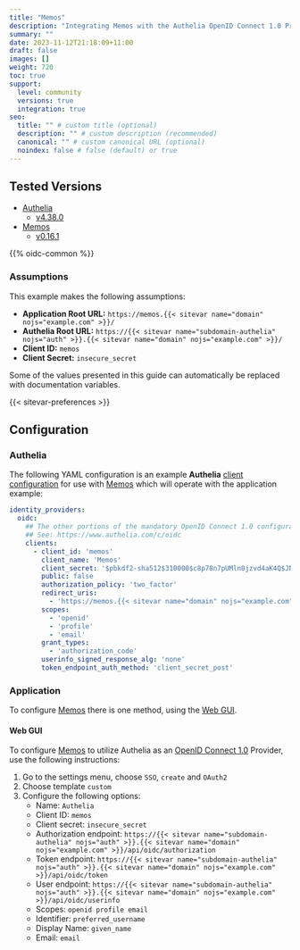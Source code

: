 ```yaml
---
title: "Memos"
description: "Integrating Memos with the Authelia OpenID Connect 1.0 Provider."
summary: ""
date: 2023-11-12T21:18:09+11:00
draft: false
images: []
weight: 720
toc: true
support:
  level: community
  versions: true
  integration: true
seo:
  title: "" # custom title (optional)
  description: "" # custom description (recommended)
  canonical: "" # custom canonical URL (optional)
  noindex: false # false (default) or true
---
```


## Tested Versions

- [Authelia]
  - [v4.38.0](https://github.com/authelia/authelia/releases/tag/v4.38.0)
- [Memos]
  - [v0.16.1](https://github.com/usememos/memos/releases/tag/v0.16.1)

{{% oidc-common %}}

### Assumptions

This example makes the following assumptions:

- __Application Root URL:__ `https://memos.{{< sitevar name="domain" nojs="example.com" >}}/`
- __Authelia Root URL:__ `https://{{< sitevar name="subdomain-authelia" nojs="auth" >}}.{{< sitevar name="domain" nojs="example.com" >}}/`
- __Client ID:__ `memos`
- __Client Secret:__ `insecure_secret`

Some of the values presented in this guide can automatically be replaced with documentation variables.

{{< sitevar-preferences >}}

## Configuration

### Authelia

The following YAML configuration is an example __Authelia__ [client configuration] for use with [Memos] which will
operate with the application example:

```yaml {title="configuration.yml"}
identity_providers:
  oidc:
    ## The other portions of the mandatory OpenID Connect 1.0 configuration go here.
    ## See: https://www.authelia.com/c/oidc
    clients:
      - client_id: 'memos'
        client_name: 'Memos'
        client_secret: '$pbkdf2-sha512$310000$c8p78n7pUMln0jzvd4aK4Q$JNRBzwAo0ek5qKn50cFzzvE9RXV88h1wJn5KGiHrD0YKtZaR/nCb2CJPOsKaPK0hjf.9yHxzQGZziziccp6Yng'  # The digest of 'insecure_secret'.
        public: false
        authorization_policy: 'two_factor'
        redirect_uris:
          - 'https://memos.{{< sitevar name="domain" nojs="example.com" >}}/auth/callback'
        scopes:
          - 'openid'
          - 'profile'
          - 'email'
        grant_types:
          - 'authorization_code'
        userinfo_signed_response_alg: 'none'
        token_endpoint_auth_method: 'client_secret_post'
```

### Application

To configure [Memos] there is one method, using the [Web GUI](#web-gui).

#### Web GUI

To configure [Memos] to utilize Authelia as an [OpenID Connect 1.0] Provider, use the following instructions:

1. Go to the settings menu, choose `SSO`, `create` and `OAuth2`
2. Choose template `custom`
3. Configure the following options:
   - Name: `Authelia`
   - Client ID: `memos`
   - Client secret: `insecure_secret`
   - Authorization endpoint: `https://{{< sitevar name="subdomain-authelia" nojs="auth" >}}.{{< sitevar name="domain" nojs="example.com" >}}/api/oidc/authorization`
   - Token endpoint: `https://{{< sitevar name="subdomain-authelia" nojs="auth" >}}.{{< sitevar name="domain" nojs="example.com" >}}/api/oidc/token`
   - User endpoint: `https://{{< sitevar name="subdomain-authelia" nojs="auth" >}}.{{< sitevar name="domain" nojs="example.com" >}}/api/oidc/userinfo`
   - Scopes: `openid profile email`
   - Identifier: `preferred_username`
   - Display Name: `given_name`
   - Email: `email`

[Authelia]: https://www.authelia.com
[Memos]: https://github.com/usememos/memos
[OpenID Connect 1.0]: ../../openid-connect/introduction.md
[client configuration]: ../../../configuration/identity-providers/openid-connect/clients.md
